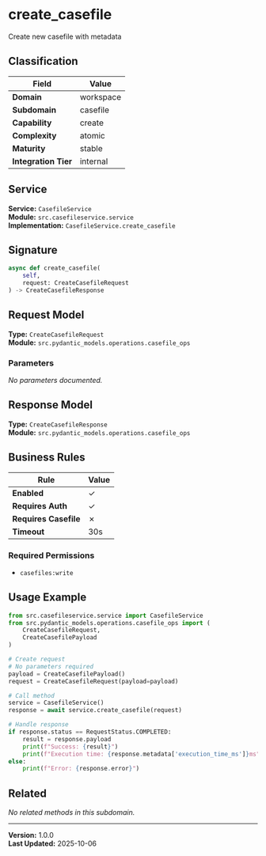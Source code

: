 # create_casefile

Create new casefile with metadata

## Classification

| Field | Value |
|-------|-------|
| **Domain** | workspace |
| **Subdomain** | casefile |
| **Capability** | create |
| **Complexity** | atomic |
| **Maturity** | stable |
| **Integration Tier** | internal |

## Service

**Service:** `CasefileService`  
**Module:** `src.casefileservice.service`  
**Implementation:** `CasefileService.create_casefile`

## Signature

```python
async def create_casefile(
    self,
    request: CreateCasefileRequest
) -> CreateCasefileResponse
```

## Request Model

**Type:** `CreateCasefileRequest`  
**Module:** `src.pydantic_models.operations.casefile_ops`

### Parameters

*No parameters documented.*


## Response Model

**Type:** `CreateCasefileResponse`  
**Module:** `src.pydantic_models.operations.casefile_ops`

## Business Rules

| Rule | Value |
|------|-------|
| **Enabled** | ✓ |
| **Requires Auth** | ✓ |
| **Requires Casefile** | ✗ |
| **Timeout** | 30s |

### Required Permissions

- `casefiles:write`


## Usage Example

```python
from src.casefileservice.service import CasefileService
from src.pydantic_models.operations.casefile_ops import (
    CreateCasefileRequest,
    CreateCasefilePayload
)

# Create request
# No parameters required
payload = CreateCasefilePayload()
request = CreateCasefileRequest(payload=payload)

# Call method
service = CasefileService()
response = await service.create_casefile(request)

# Handle response
if response.status == RequestStatus.COMPLETED:
    result = response.payload
    print(f"Success: {result}")
    print(f"Execution time: {response.metadata['execution_time_ms']}ms")
else:
    print(f"Error: {response.error}")
```

## Related

*No related methods in this subdomain.*


---

**Version:** 1.0.0  
**Last Updated:** 2025-10-06
